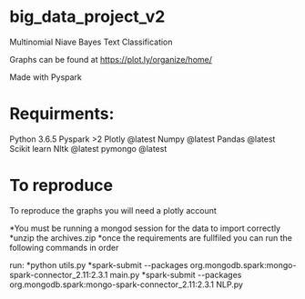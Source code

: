 # big_data_project_v2
Multinomial Niave Bayes Text Classification

Graphs can be found at https://plot.ly/organize/home/

Made with Pyspark

# Requirments:
Python 3.6.5
Pyspark >2
Plotly @latest
Numpy @latest
Pandas @latest
Scikit learn
Nltk @latest
pymongo @latest

# To reproduce
To reproduce the graphs you will need a plotly account

*You must be running a mongod session for the data to import correctly
*unzip the archives.zip
*once the requirements are fullfiled you can run the following commands in order

run:
*python utils.py 
*spark-submit --packages org.mongodb.spark:mongo-spark-connector_2.11:2.3.1 main.py
*spark-submit --packages org.mongodb.spark:mongo-spark-connector_2.11:2.3.1 NLP.py
